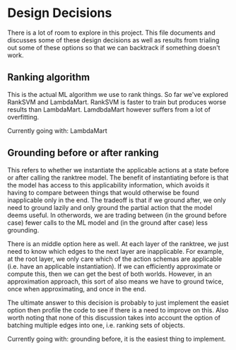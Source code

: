# Design Decisions

There is a lot of room to explore in this project. This file documents and
discusses some of these design decisions as well as results from trialing out
some of these options so that we can backtrack if something doesn't work.

## Ranking algorithm

This is the actual ML algorithm we use to rank things. So far we've explored
RankSVM and LambdaMart. RankSVM is faster to train but produces worse results
than LambdaMart. LamdbdaMart however suffers from a lot of overfitting.

Currently going with: LambdaMart

## Grounding before or after ranking

This refers to whether we instantiate the applicable actions at a state before
or after calling the ranktree model. The benefit of instantiating before is that
the model has access to this applicability information, which avoids it having
to compare between things that would otherwise be found inapplicable only in the
end. The tradeoff is that if we ground after, we only need to ground lazily and
only ground the partial action that the model deems useful. In otherwords, we
are trading between (in the ground before case) fewer calls to the ML model and
(in the ground after case) less grounding.

There is an middle option here as well. At each layer of the ranktree, we just
need to know which edges to the next layer are inapplicable. For example, at the
root layer, we only care which of the action schemas are applicable (i.e. have
an applicable instantiation). If we can efficiently approximate or compute this,
then we can get the best of both worlds. However, in an approximation approach,
this sort of also means we have to ground twice, once when approximating, and
once in the end.

The ultimate answer to this decision is probably to just implement the easiet
option then profile the code to see if there is a need to improve on this. Also
worth noting that none of this discussion takes into account the option of
batching multiple edges into one, i.e. ranking sets of objects.

Currently going with: grounding before, it is the easiest thing to implement.
